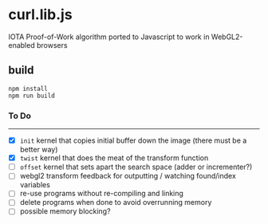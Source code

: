 # curl.lib.js
IOTA Proof-of-Work algorithm ported to Javascript to work in WebGL2-enabled browsers

## build

```
npm install
npm run build
```

### To Do
----

- [x] `init` kernel that copies initial buffer down the image (there must be a better way)
- [x] `twist` kernel that does the meat of the transform function
- [ ] `offset` kernel that sets apart the search space (adder or incrementer?)
- [ ] webgl2 transform feedback for outputting / watching found/index variables
- [ ] re-use programs without re-compiling and linking
- [ ] delete programs when done to avoid overrunning memory
- [ ] possible memory blocking?
